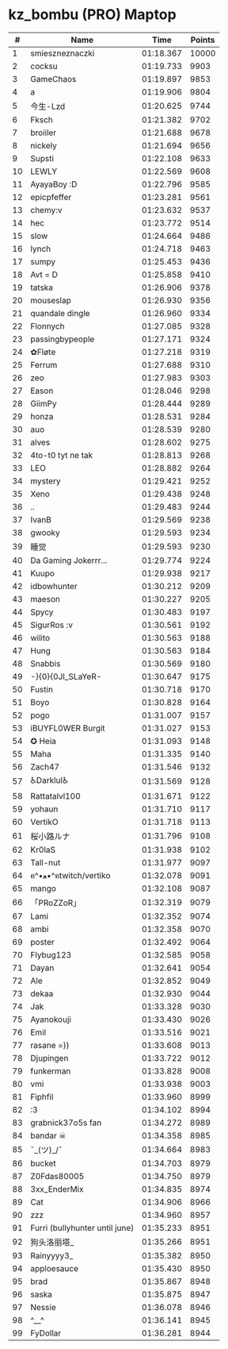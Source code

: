 # kz_bombu (PRO) Maptop

|  # | Name | Time | Points |
|-------------- | -------------- | -------------- | -------------- | 
| 1 | smieszneznaczki | 01:18.367 | 10000 | 
| 2 | cocksu | 01:19.733 | 9903 | 
| 3 | GameChaos | 01:19.897 | 9853 | 
| 4 | a | 01:19.906 | 9804 | 
| 5 | 今生-Lzd | 01:20.625 | 9744 | 
| 6 | Fksch | 01:21.382 | 9702 | 
| 7 | broiiler | 01:21.688 | 9678 | 
| 8 | nickely | 01:21.694 | 9656 | 
| 9 | Supsti | 01:22.108 | 9633 | 
| 10 | LEWLY | 01:22.569 | 9608 | 
| 11 | AyayaBoy :D | 01:22.796 | 9585 | 
| 12 | epicpfeffer | 01:23.281 | 9561 | 
| 13 | chemy:v | 01:23.632 | 9537 | 
| 14 | hec | 01:23.772 | 9514 | 
| 15 | slow | 01:24.664 | 9486 | 
| 16 | lynch | 01:24.718 | 9463 | 
| 17 | sumpy | 01:25.453 | 9436 | 
| 18 | Avt = D | 01:25.858 | 9410 | 
| 19 | tatska | 01:26.906 | 9378 | 
| 20 | mouseslap | 01:26.930 | 9356 | 
| 21 | quandale dingle | 01:26.960 | 9334 | 
| 22 | Flonnych | 01:27.085 | 9328 | 
| 23 | passingbypeople | 01:27.171 | 9324 | 
| 24 | ✿Fløte | 01:27.218 | 9319 | 
| 25 | Ferrum | 01:27.688 | 9310 | 
| 26 | zeo | 01:27.983 | 9303 | 
| 27 | Eason | 01:28.046 | 9298 | 
| 28 | GiimPy | 01:28.444 | 9289 | 
| 29 | honza | 01:28.531 | 9284 | 
| 30 | auo | 01:28.539 | 9280 | 
| 31 | alves | 01:28.602 | 9275 | 
| 32 | 4to-t0 tyt ne tak | 01:28.813 | 9268 | 
| 33 | LEO | 01:28.882 | 9264 | 
| 34 | mystery | 01:29.421 | 9252 | 
| 35 | Xeno | 01:29.438 | 9248 | 
| 36 | .. | 01:29.483 | 9244 | 
| 37 | IvanB | 01:29.569 | 9238 | 
| 38 | gwooky | 01:29.593 | 9234 | 
| 39 | 睡觉 | 01:29.593 | 9230 | 
| 40 | Da Gaming Jokerrr... | 01:29.774 | 9224 | 
| 41 | Kuupo | 01:29.938 | 9217 | 
| 42 | idbowhunter | 01:30.212 | 9209 | 
| 43 | maeson | 01:30.227 | 9205 | 
| 44 | Spycy | 01:30.483 | 9197 | 
| 45 | SigurRos :v | 01:30.561 | 9192 | 
| 46 | wilito | 01:30.563 | 9188 | 
| 47 | Hung | 01:30.563 | 9184 | 
| 48 | Snabbis | 01:30.569 | 9180 | 
| 49 | -}{0}{0JI_SLaYeR- | 01:30.647 | 9175 | 
| 50 | Fustin | 01:30.718 | 9170 | 
| 51 | Boyo | 01:30.828 | 9164 | 
| 52 | pogo | 01:31.007 | 9157 | 
| 53 | iBUYFL0WER Burgit | 01:31.027 | 9153 | 
| 54 | ✪ Heia | 01:31.093 | 9148 | 
| 55 | Maha | 01:31.335 | 9140 | 
| 56 | Zach47 | 01:31.546 | 9132 | 
| 57 | ♿Darklul♿ | 01:31.569 | 9128 | 
| 58 | Rattatalvl100 | 01:31.671 | 9122 | 
| 59 | yohaun | 01:31.710 | 9117 | 
| 60 | VertikO | 01:31.718 | 9113 | 
| 61 | 桜小路ルナ | 01:31.796 | 9108 | 
| 62 | Kr0laS | 01:31.938 | 9102 | 
| 63 | Tall-nut | 01:31.977 | 9097 | 
| 64 | ฅ^•ﻌ•^ฅtwitch/vertiko | 01:32.078 | 9091 | 
| 65 | mango | 01:32.108 | 9087 | 
| 66 | 「PRoZZoR」 | 01:32.319 | 9079 | 
| 67 | Lami | 01:32.352 | 9074 | 
| 68 | ambi | 01:32.358 | 9070 | 
| 69 | poster | 01:32.492 | 9064 | 
| 70 | Flybug123 | 01:32.585 | 9058 | 
| 71 | Dayan | 01:32.641 | 9054 | 
| 72 | Ale | 01:32.852 | 9049 | 
| 73 | dekaa | 01:32.930 | 9044 | 
| 74 | Jak | 01:33.328 | 9030 | 
| 75 | Ayanokouji | 01:33.430 | 9026 | 
| 76 | Emil | 01:33.516 | 9021 | 
| 77 | rasane =)) | 01:33.608 | 9013 | 
| 78 | Djupingen | 01:33.722 | 9012 | 
| 79 | funkerman | 01:33.828 | 9008 | 
| 80 | vmi | 01:33.938 | 9003 | 
| 81 | Fiphfil | 01:33.960 | 8999 | 
| 82 | :3 | 01:34.102 | 8994 | 
| 83 | grabnick37o5s fan | 01:34.272 | 8989 | 
| 84 | bandar ☠ | 01:34.358 | 8985 | 
| 85 | ¯\_(ツ)_/¯ | 01:34.664 | 8983 | 
| 86 | bucket | 01:34.703 | 8979 | 
| 87 | Z0Fdas80005 | 01:34.750 | 8979 | 
| 88 | 3xx_EnderMix | 01:34.835 | 8974 | 
| 89 | Cat | 01:34.906 | 8966 | 
| 90 | zzz | 01:34.960 | 8957 | 
| 91 | Furri (bullyhunter until june) | 01:35.233 | 8951 | 
| 92 | 狗头洛丽塔_ | 01:35.266 | 8951 | 
| 93 | Rainyyyy3_ | 01:35.382 | 8950 | 
| 94 | apploesauce | 01:35.430 | 8950 | 
| 95 | brad | 01:35.867 | 8948 | 
| 96 | saska | 01:35.875 | 8947 | 
| 97 | Nessie | 01:36.078 | 8946 | 
| 98 | ^__^ | 01:36.141 | 8945 | 
| 99 | FyDollar | 01:36.281 | 8944 | 

